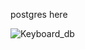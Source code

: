 postgres here

![Keyboard_db](https://github.com/tovDmitrij/keyboards/assets/86602542/89b30b2b-8c32-4058-9636-1e7de8c123d3)